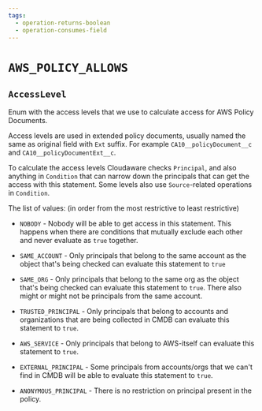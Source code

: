 ```yaml
---
tags: 
  - operation-returns-boolean
  - operation-consumes-field
---
```

# `AWS_POLICY_ALLOWS`

## `AccessLevel`

Enum with the access levels that we use to calculate access for AWS Policy Documents.

Access levels are used in extended policy documents, usually named the same as original field with `Ext` suffix. For example `CA10__policyDocument__c` and `CA10__policyDocumentExt__c`.

To calculate the access levels Cloudaware checks `Principal`, and also anything in `Condition` that can narrow down the principals that can get the access with this statement. Some levels also use `Source`-related operations in `Condition`.

The list of values: (in order from the most restrictive to least restrictive)

- `NOBODY` - Nobody will be able to get access in this statement. This happens when there are conditions that mutually exclude each other and never evaluate as `true` together.

- `SAME_ACCOUNT` - Only principals that belong to the same account as the object that's being checked can evaluate this statement to `true`
  
- `SAME_ORG` - Only principals that belong to the same org as the object that's being checked can evaluate this statement to `true`. There also might or might not be principals from the same account.
  
- `TRUSTED_PRINCIPAL` - Only principals that belong to accounts and organizations that are being collected in CMDB can evaluate this statement to `true`.

- `AWS_SERVICE` - Only principals that belong to AWS-itself can evaluate this statement to `true`.

- `EXTERNAL_PRINCIPAL` - Some principals from accounts/orgs that we can't find in CMDB will be able to evaluate this statement to `true`.

- `ANONYMOUS_PRINCIPAL` - There is no restriction on principal present in the policy.
